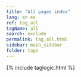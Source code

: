 ```yaml
---
title: "All pages index"
lang: en es
ref: tag_all
tagName: all
search: exclude
permalink: tag_all.html
sidebar: main_sidebar
folder: tags
---
```

{% include taglogic.html %}

